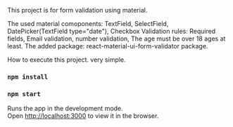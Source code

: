This project is for form validation using material.

The used material comoponents: TextField, SelectField, DatePicker(TextField type="date"), Checkbox
Validation rules: Required fields, Email validation, number validation, The age must be over 18 ages at least. 
The added package: react-material-ui-form-validator package.

How to execute this project. very simple.
### `npm install`

### `npm start`

Runs the app in the development mode.<br>
Open [http://localhost:3000](http://localhost:3000) to view it in the browser.
